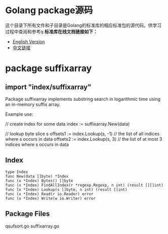 # Golang package源码
这个目录下所有文件和子目录是Golang的标准库的相应标准包的源代码，供学习过程中查阅和参考q 
**标准库在线文档链接如下：**  
- [English Version](https://godoc.org/)
- [中文链接](http://docscn.studygolang.com/pkg/)

# package suffixarray
## import "index/suffixarray"

Package suffixarray implements substring search in logarithmic time using an in-memory suffix array.

Example use:

// create index for some data
index := suffixarray.New(data)

// lookup byte slice s
offsets1 := index.Lookup(s, -1) // the list of all indices where s occurs in data
offsets2 := index.Lookup(s, 3)  // the list of at most 3 indices where s occurs in data
## Index
```
type Index
func New(data []byte) *Index
func (x *Index) Bytes() []byte
func (x *Index) FindAllIndex(r *regexp.Regexp, n int) (result [][]int)
func (x *Index) Lookup(s []byte, n int) (result []int)
func (x *Index) Read(r io.Reader) error
func (x *Index) Write(w io.Writer) error
```
## Package Files

qsufsort.go suffixarray.go
